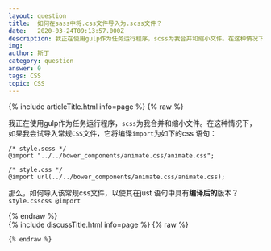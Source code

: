 ```yaml
---
layout: question
title:  如何在sass中将.css文件导入为.scss文件？
date:   2020-03-24T09:13:57.000Z
description: 我正在使用gulp作为任务运行程序，scss为我合并和缩小文件。在这种情况下，如果我尝试导入常规CSS文件，它将编译import为如下的css 语句：...
img: 
author: 斯丁
category: question
answer: 0
tags: CSS
topic: CSS
---
```

<div class="article-root">
  <div class="article">
    {% include articleTitle.html info=page %}
    {% raw %}
    <div class="article-content"><p><font style="vertical-align: inherit;"><font style="vertical-align: inherit;">我正在使用gulp作为任务运行程序，</font></font><code>scss</code><font style="vertical-align: inherit;"><font style="vertical-align: inherit;">为我</font><font style="vertical-align: inherit;">合并和缩小</font><font style="vertical-align: inherit;">文件。</font><font style="vertical-align: inherit;">在这种情况下，如果我尝试导入常规</font></font><code>CSS</code><font style="vertical-align: inherit;"><font style="vertical-align: inherit;">文件，它将编译</font></font><code>import</code><font style="vertical-align: inherit;"><font style="vertical-align: inherit;">为如下</font><font style="vertical-align: inherit;">的css </font><font style="vertical-align: inherit;">语句：</font></font></p>

   <pre class="lang-css prettyprint-override"><code>/* style.scss */<font></font>
@import "../../bower_components/animate.css/animate.css";<font></font>
<font></font>
/* style.css */<font></font>
@import url(../../bower_components/animate.css/animate.css);<font></font>
</code></pre>

<p><font style="vertical-align: inherit;"><font style="vertical-align: inherit;">那么，如何导入该常规css文件，以</font><font style="vertical-align: inherit;">使其在</font><font style="vertical-align: inherit;">just </font><font style="vertical-align: inherit;">语句中</font><font style="vertical-align: inherit;">具有</font></font><strong><font style="vertical-align: inherit;"><font style="vertical-align: inherit;">编译后的</font></font></strong><font style="vertical-align: inherit;"><font style="vertical-align: inherit;">版本</font><font style="vertical-align: inherit;">？</font></font><code>style.css</code><font style="vertical-align: inherit;"></font><code>css @import</code><font style="vertical-align: inherit;"></font></p></div>
    {% endraw %}
  </div>

  <div class="discuss-wrapper">
    {% include discussTitle.html info=page %}
    {% raw %}
    
    {% endraw %}
  </div>
<div>
